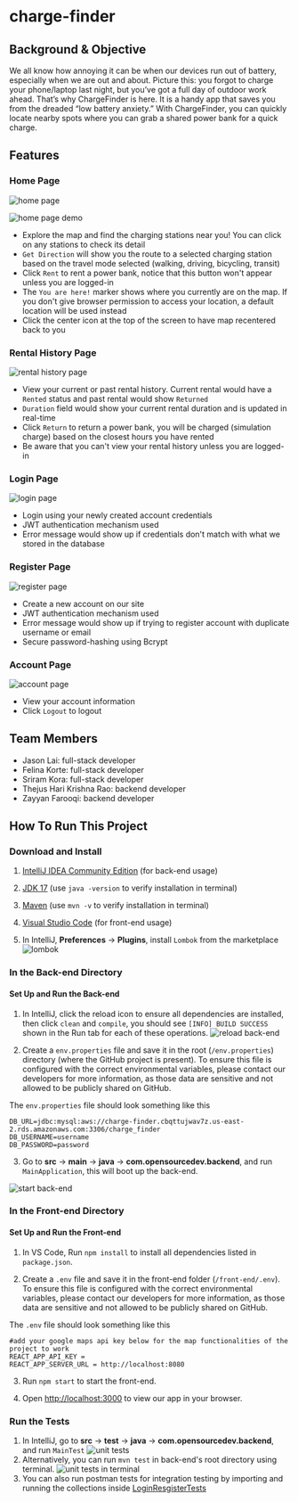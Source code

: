 # charge-finder

## Background & Objective
We all know how annoying it can be when our devices run out of battery, especially when we are out and about. Picture this: you forgot to charge your phone/laptop last night, but you’ve got a full day of outdoor work ahead. That’s why ChargeFinder is here. It is a handy app that saves you from the dreaded “low battery anxiety.” With ChargeFinder, you can quickly locate nearby spots where you can grab a shared power bank for a quick charge.

## Features
### Home Page
![home page](documentation/home%20page.png)

![home page demo](documentation/home%20page%20demo.png)

- Explore the map and find the charging stations near you! You can click on any stations to check its detail
- `Get Direction` will show you the route to a selected charging station based on the travel mode selected (walking, driving, bicycling, transit)
- Click `Rent` to rent a power bank, notice that this button won't appear unless you are logged-in
- The `You are here!` marker shows where you currently are on the map. If you don't give browser permission to access your location, a default location will be used instead
- Click the center icon at the top of the screen to have map recentered back to you

### Rental History Page
![rental history page](documentation/rental%20history%20page.png)

- View your current or past rental history. Current rental would have a `Rented` status and past rental would show `Returned`
- `Duration` field would show your current rental duration and is updated in real-time
- Click `Return` to return a power bank, you will be charged (simulation charge) based on the closest hours you have rented
- Be aware that you can't view your rental history unless you are logged-in

### Login Page
![login page](documentation/login%20page.png)

- Login using your newly created account credentials
- JWT authentication mechanism used
- Error message would show up if credentials don't match with what we stored in the database

### Register Page
![register page](documentation/register%20page.png)

- Create a new account on our site
- JWT authentication mechanism used
- Error message would show up if trying to register account with duplicate username or email
- Secure password-hashing using Bcrypt

### Account Page
![account page](documentation/account%20page.png)

- View your account information
- Click `Logout` to logout

## Team Members
- Jason Lai: full-stack developer
- Felina Korte: full-stack developer
- Sriram Kora: full-stack developer
- Thejus Hari Krishna Rao: backend developer
- Zayyan Farooqi: backend developer

## How To Run This Project
### Download and Install
1. [IntelliJ IDEA Community Edition](https://www.jetbrains.com/idea/download) (for back-end usage)

2. [JDK 17](https://www.oracle.com/java/technologies/javase/jdk17-archive-downloads.html) (use `java -version` to verify installation in terminal)

3. [Maven](https://maven.apache.org/download.cgi) (use `mvn -v` to verify installation in terminal)

4. [Visual Studio Code](https://code.visualstudio.com/download) (for front-end usage)

5. In IntelliJ, **Preferences** -> **Plugins**, install `Lombok` from the marketplace
   ![lombok](documentation/lombok.png)

### In the Back-end Directory

#### Set Up and Run the Back-end
1. In IntelliJ, click the reload icon to ensure all dependencies are installed, then click `clean` and `compile`, you should see `[INFO] BUILD SUCCESS` shown in the Run tab for each of these operations.
   ![reload back-end](documentation/reload%20back-end.png)

2. Create a `env.properties` file and save it in the root (`/env.properties`) directory (where the GitHub project is present). To ensure this file is configured with the correct environmental variables, please contact our developers for more information, as those data are sensitive and not allowed to be publicly shared on GitHub.

The `env.properties` file should look something like this

```
DB_URL=jdbc:mysql:aws://charge-finder.cbqttujwav7z.us-east-2.rds.amazonaws.com:3306/charge_finder
DB_USERNAME=username
DB_PASSWORD=password
``` 

3. Go to **src** -> **main** -> **java** -> **com.opensourcedev.backend**, and run `MainApplication`, this will boot up the back-end.

![start back-end](documentation/run%20back-end.png)


### In the Front-end Directory

#### Set Up and Run the Front-end
1. In VS Code, Run `npm install` to install all dependencies listed in `package.json`.

2. Create a `.env` file and save it in the front-end folder (`/front-end/.env`). To ensure this file is configured with the correct environmental variables, please contact our developers for more information, as those data are sensitive and not allowed to be publicly shared on GitHub.

The `.env` file should look something like this

```
#add your google maps api key below for the map functionalities of the project to work
REACT_APP_API_KEY = 
REACT_APP_SERVER_URL = http://localhost:8080
``` 

3. Run `npm start` to start the front-end.

4. Open [http://localhost:3000](http://localhost:3000) to view our app in your browser.

### Run the Tests
1. In IntelliJ, go to **src** -> **test** -> **java** -> **com.opensourcedev.backend**, and run `MainTest`
   ![unit tests](documentation/unit%20tests.png)
2. Alternatively, you can run `mvn test` in back-end's root directory using terminal.
   ![unit tests in terminal](documentation/unit%20tests%20terminal.png)
3. You can also run postman tests for integration testing by importing and running the collections inside [LoginResgisterTests](postman%20tests/Login-register.postman_collection.json)
